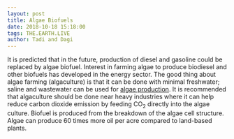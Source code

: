```yaml
---
layout: post
title: Algae Biofuels
date: 2018-10-18 15:18:00
tags: THE.EARTH.LIVE
author: Tadi and Dagi
---
```


It is predicted that in the future, production of diesel and gasoline could be
replaced by algae biofuel. Interest in farming algae to produce biodiesel and
other biofuels has developed in the energy sector. The good thing about algae
farming (algaculture) is that it can be done with minimal freshwater;
saline and wastewater can be used for [algae production](https://www.youtube.com/watch?v=IxyvVkeW7Nk).
It is recommended that algaculture should be done near heavy industries where it can help reduce carbon
dioxide emission by feeding CO<sub>2</sub> directly into the algae culture.
Biofuel is produced from the breakdown of the algae cell
structure. Algae can produce 60 times more oil per acre compared to land-based
plants.
